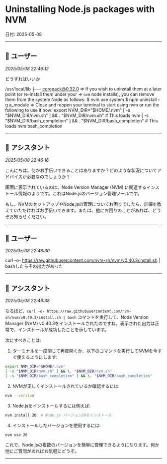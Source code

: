 # Uninstalling Node.js packages with NVM

日付: 2025-05-08

---

## 👤 ユーザー
*2025/05/08 22:46:12*

どうすればいいか

/usr/local/lib
├── corepack@0.32.0
=&gt; If you wish to uninstall them at a later point (or re-install them under your
=&gt; `nvm` node installs), you can remove them from the system Node as follows:
     $ nvm use system
     $ npm uninstall -g a_module
=&gt; Close and reopen your terminal to start using nvm or run the following to use it now:
export NVM_DIR="$HOME/.nvm"
[ -s "$NVM_DIR/nvm.sh" ] && \. "$NVM_DIR/nvm.sh"  # This loads nvm
[ -s "$NVM_DIR/bash_completion" ] && \. "$NVM_DIR/bash_completion"  # This loads nvm bash_completion

---

## 🤖 アシスタント
*2025/05/08 22:46:16*

こんにちは。何かお手伝いできることはありますか？どのような状況についてアドバイスが必要なのでしょうか？

画面に表示されているのは、Node Version Manager (NVM) に関連するインストール情報のようです。これはNode.jsのバージョン管理ツールです。

もし、NVMのセットアップやNode.jsの管理についてお困りでしたら、詳細を教えていただければお手伝いできます。または、他にお困りのことがあれば、どうぞお知らせください。

---

## 👤 ユーザー
*2025/05/08 22:46:30*

curl -o- https://raw.githubusercontent.com/nvm-sh/nvm/v0.40.3/install.sh | bashしたらその出力があった

---

## 🤖 アシスタント
*2025/05/08 22:46:38*

なるほど、`curl -o- https://raw.githubusercontent.com/nvm-sh/nvm/v0.40.3/install.sh | bash` コマンドを実行して、Node Version Manager (NVM) v0.40.3をインストールされたのですね。表示された出力は正常で、インストールが成功したことを示しています。

次にすべきことは:

1. ターミナルを一度閉じて再度開くか、以下のコマンドを実行してNVMを今すぐ使えるようにします:
```bash
export NVM_DIR="$HOME/.nvm"
[ -s "$NVM_DIR/nvm.sh" ] && \. "$NVM_DIR/nvm.sh"
[ -s "$NVM_DIR/bash_completion" ] && \. "$NVM_DIR/bash_completion"
```

2. NVMが正しくインストールされているか確認するには:
```bash
nvm --version
```

3. Node.jsをインストールするには例えば:
```bash
nvm install 20  # Node.js バージョン20をインストール
```

4. インストールしたバージョンを使用するには:
```bash
nvm use 20
```

これで、Node.jsの複数のバージョンを簡単に管理できるようになります。何か他にご質問があればお気軽にどうぞ。

---
